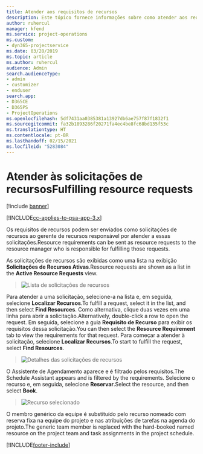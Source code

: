```yaml
---
title: Atender aos requisitos de recursos
description: Este tópico fornece informações sobre como atender aos requisitos de recursos.
author: ruhercul
manager: kfend
ms.service: project-operations
ms.custom:
- dyn365-projectservice
ms.date: 03/28/2019
ms.topic: article
ms.author: ruhercul
audience: Admin
search.audienceType:
- admin
- customizer
- enduser
search.app:
- D365CE
- D365PS
- ProjectOperations
ms.openlocfilehash: 5df7431aa0385381a13927db6ae757f87f1832f1
ms.sourcegitcommit: fa32b1893286f20271fa4ec4be8fc68bd135f53c
ms.translationtype: HT
ms.contentlocale: pt-BR
ms.lasthandoff: 02/15/2021
ms.locfileid: "5283084"
---
```

# <a name="fulfilling-resource-requests"></a><span data-ttu-id="4427f-103">Atender às solicitações de recursos</span><span class="sxs-lookup"><span data-stu-id="4427f-103">Fulfilling resource requests</span></span>

[!include [banner](../includes/psa-now-project-operations.md)]

[!INCLUDE[cc-applies-to-psa-app-3.x](../includes/cc-applies-to-psa-app-3x.md)]

<span data-ttu-id="4427f-104">Os requisitos de recursos podem ser enviados como solicitações de recursos ao gerente de recursos responsável por atender a essas solicitações.</span><span class="sxs-lookup"><span data-stu-id="4427f-104">Resource requirements can be sent as resource requests to the resource manager who is responsible for fulfilling those requests.</span></span>

<span data-ttu-id="4427f-105">As solicitações de recursos são exibidas como uma lista na exibição **Solicitações de Recursos Ativas**.</span><span class="sxs-lookup"><span data-stu-id="4427f-105">Resource requests are shown as a list in the **Active Resource Requests** view.</span></span>

> ![Lista de solicitações de recursos](media/Resource-Management-image59.png)

<span data-ttu-id="4427f-107">Para atender a uma solicitação, selecione-a na lista e, em seguida, selecione **Localizar Recursos**.</span><span class="sxs-lookup"><span data-stu-id="4427f-107">To fulfill a request, select it in the list, and then select **Find Resources**.</span></span> <span data-ttu-id="4427f-108">Como alternativa, clique duas vezes em uma linha para abrir a solicitação.</span><span class="sxs-lookup"><span data-stu-id="4427f-108">Alternatively, double-click a row to open the request.</span></span> <span data-ttu-id="4427f-109">Em seguida, selecione a guia **Requisito de Recurso** para exibir os requisitos dessa solicitação.</span><span class="sxs-lookup"><span data-stu-id="4427f-109">You can then select the **Resource Requirement** tab to view the requirements for that request.</span></span> <span data-ttu-id="4427f-110">Para começar a atender à solicitação, selecione **Localizar Recursos**.</span><span class="sxs-lookup"><span data-stu-id="4427f-110">To start to fulfill the request, select **Find Resources**.</span></span>

> ![Detalhes das solicitações de recursos](media/Resource-Management-image60.png)

<span data-ttu-id="4427f-112">O Assistente de Agendamento aparece e é filtrado pelos requisitos.</span><span class="sxs-lookup"><span data-stu-id="4427f-112">The Schedule Assistant appears and is filtered by the requirements.</span></span> <span data-ttu-id="4427f-113">Selecione o recurso e, em seguida, selecione **Reservar**.</span><span class="sxs-lookup"><span data-stu-id="4427f-113">Select the resource, and then select **Book**.</span></span>

> ![Recurso selecionado](media/Resource-Management-image61.png)

<span data-ttu-id="4427f-115">O membro genérico da equipe é substituído pelo recurso nomeado com reserva fixa na equipe do projeto e nas atribuições de tarefas na agenda do projeto.</span><span class="sxs-lookup"><span data-stu-id="4427f-115">The generic team member is replaced with the hard-booked named resource on the project team and task assignments in the project schedule.</span></span>


[!INCLUDE[footer-include](../includes/footer-banner.md)]